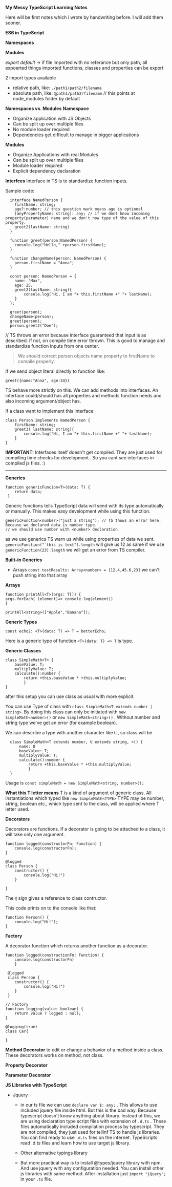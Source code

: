 **My Messy TypeScript Learning Notes**

  Here will be first notes which i wrote by handwriting before. I will add them sooner.
  
  **ES6 in TypeScript**
  
  **Namespaces**
  
  
  
  **Modules**
  
  *export default* -> if file imported with no referance but only path, all expoerted things imported
  functions, classes and properties can be export
  
  
  2 import types available
  
  - relative path, like: ``./path1/path2/filename``
  - absolute path, like: ``@path1/path2/filename`` // this points at node_modules folder by default


**Namespaces vs. Modules**
**Namespace**
- Organize application with JS Objects
- Can be split up over multiple files
- No module loader required
- Dependencies get difficult to manage in bigger applications

**Modules**
- Organize Applications with real Modules
- Can be split up over multiple files
- Module loader required
- Explicit dependency declaration


**Interfces**
Interface in TS is to standardize function inputs. 

Sample code:

      interface NamedPerson {
        firstName: string;
        age?:number; // this question mark means age is optional
        [anyPropertyName: string]: any; // if we dont know incoming property(parameter) name and we don't now type of the value of this property.
        greet2(lastName: string)
      }
      
      function greet(person:NamedPerson) {
        console.log("Hello," +person.firstName);
      }
      
      function changeName(person: NamedPerson) {
        person.firstName = "Anna";
      }
      
      const person: NamedPerson = {
        name: "Max",
        age: 25,
        greet2(lastName: string){
            console.log("Hi, I am "+ this.firstName +" "+ lastName);
        }
      };
      
      greet(person);
      changeName(person);
      greet(person);
      person.greet2("Doe");
  
  // TS throws an error because interface guaranteed that input is as described. If not, on compile time error thrown. This is good to manage and standardize function inputs from one center.
  
  > We should correct person objects name property to firstName to compile properly.
  
  If we send object literal directly to function like:
  
    greet({name:"Anna", age:34})
    
  TS behave more strictly on this.
  We can add methods into interfaces. An interface could/should has all properties and methods function needs and also incoming argument/object has.
  
If a class want to implement this interface:

    class Person implements NamedPerson {
        firstName: string;
        greet3( lastName: string){
            console.log("Hi, I am "+ this.firstName +" "+ lastName);
        }
    }


**IMPORTANT:** Interfaces itself doesn't get compiled. They are just used for compiling time checks for development . So you cant see interfaces in compiled js files. :)

---

**Generics**

    function genericFuncion<T>(data: T) {
        return data;
     }
Generic functions tells TypeScript data will send with its type automatically or manually. This makes easy development while using this function.

    genericFunction<number>("just a string"); // TS thows an error here. Because we declared data is number type.
    // we should use number with <number> declaration

as we use generics TS warn us while using properties of data we sent. ```genericFunction("`this is text").length``` will give us 12 as same if we use ``` genericFunction(23).length ``` we will get an error from TS compiler.

**Built-in Generics**

- Arrays ```const testResults: Array<number> = [12.4,45.6,23]``` we can't push string into that array

**Arrays**

    function printAll<T>(args: T[]) {
    args.forEach( (element)=> console.log(element))
    }
    
    printAll<string>(["Apple","Banana"]);
    
**Generic Types**    

    const echo2: <T>(data: T) => T = betterEcho;
Here is a generic type of function ``<T>(data: T) => T`` is type.

**Generic Classes**

    class SimpleMath<T> {
        baseValue: T;
        multiplyValue: T;
        calculate():number {
            return +this.baseValue * +this.multiplyValue;
            }
    }
    
after this setup you can use class as usual with more explicit.

You can use Type of class with ``class SimpleMath<T extends number | string>``. By doing this  class can only be initiated with ``new SimpleMath<number>()`` or ``new SimpleMath<string>()`` . Without number and string type we've get an error (for example boolean).
  
We can describe a type with another character like ``U`` , so class will be 
      
      class SimpleMath<T extends number, U extends string, >() {
          name: U      
          baseValue: T;
          multiplyValue: T;
          calculate():number {
              return +this.baseValue * +this.multiplyValue;
              }
      }      

Usage is ``const simpleMath = new SimpleMath<string, number>();``

**What this T letter means**
T is a kind of argument of generic class. All instantiations which typed like ``new SimpleMath<TYPE>`` TYPE may be number, string, boolean etc., which type sent to the class, will be applied where T letter used.


**Decorators**

Decorators are functions.
If a decorator is going to be attached to a class, it will take only one argument.

    function logged(constructorFn: Function) {
        console.log(constructorFn);
    }
    
    @logged
    class Person {
        constructor() {
            console.log("Hi!")
        }
    
    }
The ``@`` sign gives a reference to class contructor. 

This code prints on to the console like that:
    
    function Person() {
        console.log("Hi!");
    }
    
**Factory**

 A decorator function which returns another function as a decorator.
 
    function logged(constructionFn: Function) {
        console.log(constructorFn)
        }
        
     @logged
     class Person {
        constructor() {
            console.log("Hi!")
        }
     }   
 
    // Factory
    function logging(value: boolean) {
        return value ? logged : null;  
    } 

    @logging(true)
    class Car{
        
    }

**Method Decorator**
 to edit or change a behavior of a method inside a class. These decorators works on method, not class.
 
**Property Decorator**
 
**Parameter Decorator**


**JS Libraries with TypeScript**

- Jquery 

    - in our ts file we can use ``declare var $: any;`` . This allows to use included jquery file inside html. But this is the bad way. Because typescript doesn't know anything about library.
  Instead of this, we are using declaration type script files with extension of ``.d.ts`` . These files automatically included compilation process by typescript. They are not compiled, they just used for tellinf TS to handle js libraries. You can find ready to use ``.d.ts`` files on the internet. 
  TypeScripts read .d.ts files and learn how to use target js library.
  
  - Other alternative typings library
  
  - But more practical way is to install @types/jquery library with npm. And use jquery with any configuration needed.
  You can install other js libraries with same method. After installation just ``import "jQuery";`` in your ``.ts`` file. 
  
   

